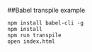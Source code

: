 ##Babel transpile example

```
npm install babel-cli -g
npm install
npm run transpile
open index.html
```
